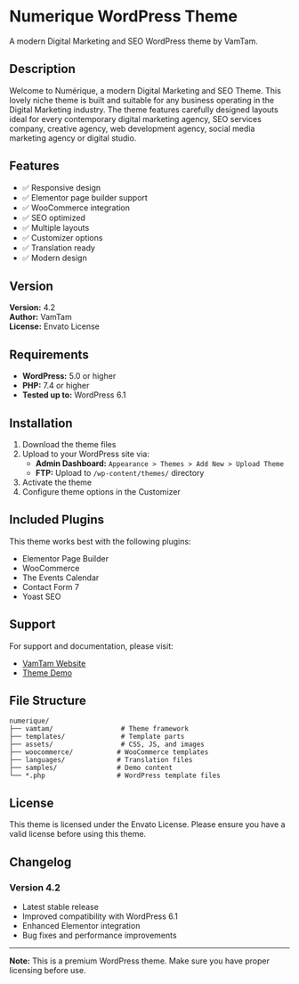 # Numerique WordPress Theme

A modern Digital Marketing and SEO WordPress theme by VamTam.

## Description

Welcome to Numérique, a modern Digital Marketing and SEO Theme. This lovely niche theme is built and suitable for any business operating in the Digital Marketing industry. The theme features carefully designed layouts ideal for every contemporary digital marketing agency, SEO services company, creative agency, web development agency, social media marketing agency or digital studio.

## Features

- ✅ Responsive design
- ✅ Elementor page builder support
- ✅ WooCommerce integration
- ✅ SEO optimized
- ✅ Multiple layouts
- ✅ Customizer options
- ✅ Translation ready
- ✅ Modern design

## Version

**Version:** 4.2  
**Author:** VamTam  
**License:** Envato License

## Requirements

- **WordPress:** 5.0 or higher
- **PHP:** 7.4 or higher
- **Tested up to:** WordPress 6.1

## Installation

1. Download the theme files
2. Upload to your WordPress site via:
   - **Admin Dashboard:** `Appearance > Themes > Add New > Upload Theme`
   - **FTP:** Upload to `/wp-content/themes/` directory
3. Activate the theme
4. Configure theme options in the Customizer

## Included Plugins

This theme works best with the following plugins:

- Elementor Page Builder
- WooCommerce
- The Events Calendar
- Contact Form 7
- Yoast SEO

## Support

For support and documentation, please visit:
- [VamTam Website](https://vamtam.com)
- [Theme Demo](https://numerique.vamtam.com)

## File Structure

```
numerique/
├── vamtam/                 # Theme framework
├── templates/              # Template parts
├── assets/                 # CSS, JS, and images
├── woocommerce/           # WooCommerce templates
├── languages/             # Translation files
├── samples/               # Demo content
└── *.php                  # WordPress template files
```

## License

This theme is licensed under the Envato License. Please ensure you have a valid license before using this theme.

## Changelog

### Version 4.2
- Latest stable release
- Improved compatibility with WordPress 6.1
- Enhanced Elementor integration
- Bug fixes and performance improvements

---

**Note:** This is a premium WordPress theme. Make sure you have proper licensing before use.

